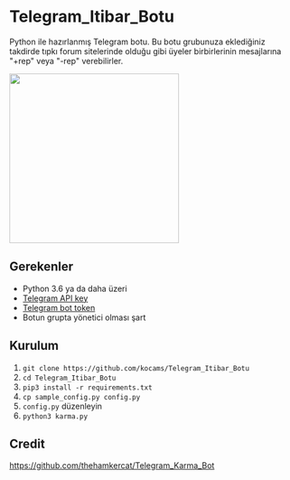 # Telegram_Itibar_Botu
Python ile hazırlanmış Telegram botu. Bu botu grubunuza eklediğiniz takdirde tıpkı forum sitelerinde olduğu gibi üyeler birbirlerinin mesajlarına "+rep" veya "-rep" verebilirler.

<img src="https://codesign.com.bd/conversations/content/images/2020/03/Sprint-logo-design-Codesign-agency.png" width="300" height="300">

## Gerekenler

- Python 3.6 ya da daha üzeri
- [Telegram API key](//docs.pyrogram.org/intro/setup#api-keys)
- [Telegram bot token](//t.me/botfather)
- Botun grupta yönetici olması şart


## Kurulum

1. `git clone https://github.com/kocams/Telegram_Itibar_Botu`
2. `cd Telegram_Itibar_Botu`
3. `pip3 install -r requirements.txt`
4. `cp sample_config.py config.py`
5. `config.py` düzenleyin
6. `python3 karma.py`



## Credit

https://github.com/thehamkercat/Telegram_Karma_Bot
